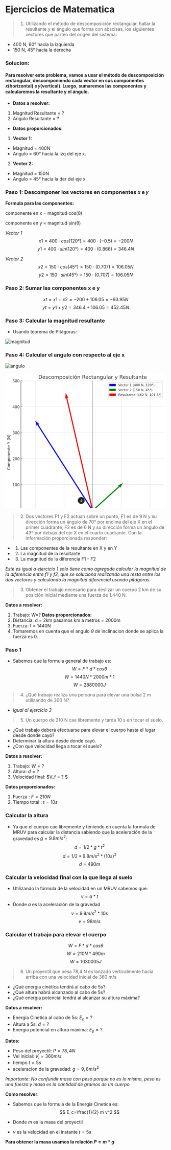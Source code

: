 # Ejercicios de Matematica


> 1. Utilizando el método de descomposición rectangular, hallar la resultante y el ángulo que forma
con abscisas, los siguientes vectores que parten del origen del sistema:
- 400 N, 60° hacia la izquierda
- 150 N, 45° hacia la derecha

### Solucion: 

#### Para resolver este problema, vamos a usar el método de descomposición rectangular, descomponiendo cada vector en sus componentes 𝑥(horizontal) e 𝑦(vertical). Luego, sumaremos las componentes y calcularemos la resultante y el ángulo.

- **Datos a resolver:**
1. Magnitud Resultante = ?
2. Angulo Resultante = ?
- **Datos proporcionados**:
1. **Vector 1:**
 - Magnitud = 400N
 - Angulo = 60° hacia la izq del eje x.
2. **Vector 2:**
 - Magnitud = 150N
 - Angulo = 45° hacia la der del eje x.

### Paso 1: Descomponer los vectores en componentes 𝑥 e 𝑦
**Formula para las componentes:**

componente en x = magnitud⋅cos(θ)

componente en y = magnitud⋅sin(θ)

*Vector 1*
$$
x1=400⋅cos(120°)=400⋅(−0.5)=−200N
$$
$$
y1=400⋅sin(120°)=400⋅(0.866)=346.4N
$$

*Vector 2*
$$
x2=150⋅cos(45°)=150⋅(0.707)=106.05N
$$
$$
y2=150⋅sin(45°)=150⋅(0.707)=106.05N
$$

### Paso 2: Sumar las componentes x e y
$$
xt = x1 + x2 = -200 + 106.05 = -93.95N
$$
$$
yt = y1 + y2 = 346.4 + 106.05 = 452.45N
$$

### Paso 3: Calcular la magnitud resultante
- Usando teorema de Pitágoras:

![magnitud](https://latex.codecogs.com/svg.image?\bg{black}$$R=\sqrt{x_t^2&plus;y_t^2}$$$$R=\sqrt{(-95.95)^2&plus;(452.45)^2}=\sqrt{8826.6&plus;204710.5}=\sqrt{213537.1}$$$$R\approx&space;462N$$)

### Paso 4: Calcular el angulo con respecto al eje x

![angulo](https://latex.codecogs.com/svg.image?\bg{black}$$\theta=tan^-1(y_t/x_t)$$)

![grafica1](grafica1.jpg)

> 2. Dos vectores F1 y F2 actúan sobre un punto, F1 es de 9 N y su dirección forma un ángulo de 70° por encima del eje X en el primer cuadrante, F2 es de 6 N y su dirección forma un ángulo de 43° por debajo del eje X en el cuarto cuadrante. Con la información proporcionada responder:
 - 1. Las componentes de la resultante en X y en Y
 - 2. La magnitud de la resultante
 - 3. La magnitud de la diferencia F1 - F2

*Este es igual a ejercicio 1 solo tiene como agregado calcular la magnitud de la diferencia entre f1 y f2, que se soluciona realizando una resta entre los dos vectores y calculando la magnitud diferencial usando pitágoras.*

> 3. Obtener el trabajo necesario para deslizar un cuerpo 2 km de su posición inicial mediante una fuerza de 1.440 N. 

**Datos a resolver:**
1. Trabajo: W=?
**Datos proporcionados:**
1. Distancia: d = 2km pasamos km a metros = 2000m
2. Fuerza: f = 1440N
3. Tomaremos en cuenta que el angulo $\theta$ de inclinacion donde se aplica la fuerza es 0. 

### Paso 1
- Sabemos que la formula general de trabajo es:
$$
W = F * d * cos\theta
$$
$$
W = 1440N * 2000m * 1
$$
$$
W = 2880000J
$$
> 4.  ¿Qué trabajo realiza una persona para elevar una bolsa 2 m utilizando de 300 N?
- *Igual al ejercicio 3*

>5. Un cuerpo de 210 N cae libremente y tarda 10 s en tocar el suelo.
 - ¿Qué trabajo deberá efectuarse para elevar el cuerpo hasta el lugar desde donde cayó?
 - Determinar la altura desde donde cayó.
 - ¿Con qué velocidad llega a tocar el suelo?

 **Datos a resolver:**
 1. Trabajo: $W = ?$
 2. Altura: $d = ?$
 3. Velocidad final: $V_f = ? $ 

 **Datos proporcionados:**
 1. Fuerza : $F = 210N$
 2. Tiempo total : $t = 10s$

 ### Calcular la altura
 - Ya que el cuerpo cae libremente y teniendo en cuenta la formula de MRUV para calcular la distancia sabiendo que la aceleración de la gravedad es $g = 9.8 m/s^2$:
 $$
 d = 1/2 *g*t^2
 $$
 $$
 d = 1/2 * 9.8m/s^2 *(10s)^2
 $$
 $$
 d = 490m
 $$

 ### Calcular la velocidad final con la que llega al suelo
 - Utilizando la fórmula de la velocidad en un MRUV sabemos que:
 $$
 v = a * t
 $$
 - Donde $a$ es la aceleración de la gravedad
 $$
 v = 9.8m/s^2 * 10s
 $$
 $$
 v = 98m/s
 $$

### Calcular el trabajo para elevar el cuerpo

$$
W = F * d * cos \theta
$$
$$
W = 210N * 490m
$$
$$
W = 1030005 J
$$

> 6. Un proyectil que pesa 78,4 N es lanzado verticalmente hacia arriba con una velocidad inicial de
360 m/s
- ¿Qué energía cinética tendrá al cabo de 5s? 
- ¿Qué altura habrá alcanzado al cabo de 5s? 
- ¿Qué energía potencial tendrá al alcanzar su altura máxima?

**Datos a resolver:**
- Energia Cinetica al cabo de 5s: $E_c = ?$
- Altura a 5s: $d=?$
- Energia potencial en altura maxima: $E_p = ?$

**Datos:**
- Peso del proyectil: $P = 78,4N$
- Vel inicial: $V_i = 360m/s$
- tiempo $t = 5s$
- aceleracion de la gravedad: $g=9,8m/s^2$


*Importante: No confundir masa con peso porque no es lo mismo, peso es una fuerza y masa es la cantidad de gramos de un cuerpo.*

**Como resolver:**
- Sabemos que la formula de la Energia Cinetica es: 
$$
E_c=\frac{1}{2} m v^2
$$

- Donde $m$ es la masa del proyectil
- $v$ es la velocidad en el instante $t= 5s$

**Para obtener la masa usamos la relación $P = m * g$**